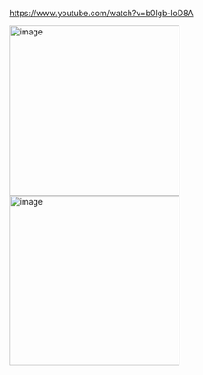 https://www.youtube.com/watch?v=b0lgb-loD8A

<img width="300" alt="image" src="https://github.com/user-attachments/assets/36840288-d0cd-4ca6-bcd9-431a927768ad" />
<img width="300" alt="image" src="https://github.com/user-attachments/assets/21d475a6-53d8-4f16-8751-db3dc046f649" />


